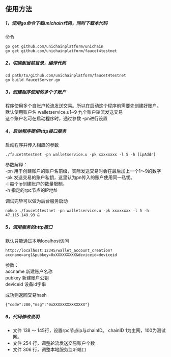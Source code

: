 ## 使用方法

##### 1，使用go命令下载unichain代码，同时下载本代码

命令  

```
go get github.com/unichainplatform/unichain
go get github.com/unichainplatform/faucet4testnet
```


##### 2，切换到当前目录，编译代码

```
cd path/to/github.com/unichainplatform/faucet4testnet
go build faucetServer.go
```

##### 3，创建程序使用的多个子账户

程序使用多个自账户轮流发送交易。所以在启动这个程序前需要先创建好账户。  
默认使用账户名 walletservice.u1~9 九个账户轮流发送交易  
这个账户名可在启动程序时，通过参数 -pn进行设置  

##### 4，启动程序提供http接口服务

启动程序并传入相应的参数  

```
./faucet4testnet -pn walletservice.u -pk xxxxxxxx -l 5 -h [ipAddr]
```

参数解释：  
-pn 用于创建账户的账户名前缀，实际发送交易时会在最后加上一个1～9的数字  
-pk 发送交易的账户私钥，这里认为pn传入的账户使用同一私钥。  
-l 每个ip创建账户的数量限制。  
-h 指定的rpc节点的IP地址

调试完毕可以做为后台服务启动  

```
nohup ./faucet4testnet -pn walletservice.u -pk xxxxxxxx -l 5 -h 47.115.149.93 &
```

##### 5，调用服务的http接口

默认只能通过本地localhost访问

```
http://localhost:12345/wallet_account_creation?accname=arg1&pubkey=0xXXXXXXXXX&deviceid=deviceid
```

参数：  
accname 新建账户名称  
pubkey 新建账户公钥  
deviceid 设备id字串  

成功则返回交易hash  
```
{"code":200,"msg":"0xXXXXXXXXXXXXXX"}
```

##### 6，代码修改说明  

- 文件 138 ～ 145行，设置rpc节点ip与chainID。 chainID 1为主网，100为测试网。
- 文件 254 行，调整轮流发送交易账户个数
- 文件 306 行，调整本地服务监听端口
